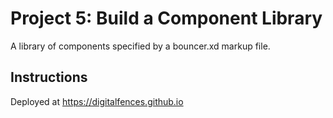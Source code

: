 
# Project 5: Build a Component Library

A library of components specified by a bouncer.xd markup file.

## Instructions

Deployed at https://digitalfences.github.io

